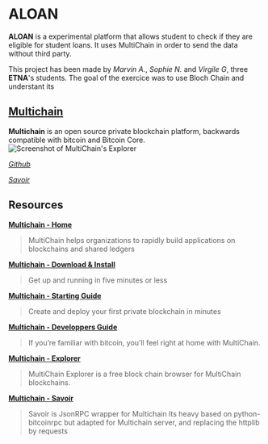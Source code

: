 ALOAN
====

**ALOAN** is a experimental platform that allows student to check if they are eligible for student loans.
It uses MultiChain in order to send the data without third party.

This project has been made by *Marvin A.*, *Sophie N.* and *Virgile G*, three **ETNA**'s students. The goal of the exercice was to use Bloch Chain and understant its

**[Multichain](http://www.multichain.com/)**
----

**Multichain** is an open source private blockchain platform, backwards compatible with bitcoin and Bitcoin Core.
![Screenshot of **MultiChain's Explorer**](https://labs.kunstmaan.be/uploads/cache/image_big_png/uploads/media/56d5967860ccb/screenshot-2016-03-01-141701.png?production-14bed6c)

*[Github](https://github.com/MultiChain)*

*[Savoir](https://github.com/DXMarkets/Savoir)*


**Resources**
----

**[Multichain - Home](http://www.multichain.com/)**
> MultiChain helps organizations to rapidly build applications on blockchains and shared ledgers

**[Multichain - Download & Install](http://www.multichain.com/download-install/)**
> Get up and running in five minutes or less

**[Multichain - Starting Guide](http://www.multichain.com/getting-started/)**
> Create and deploy your first private blockchain in minutes

**[Multichain - Developpers Guide](http://www.multichain.com/developers/)**
> If you’re familiar with bitcoin, you’ll feel right at home with MultiChain.

**[Multichain - Explorer](https://github.com/MultiChain/multichain-explorer)**
> MultiChain Explorer is a free block chain browser for MultiChain blockchains.

**[Multichain - Savoir](https://github.com/DXMarkets/Savoir)**
> Savoir is JsonRPC wrapper for Multichain Its heavy based on python-bitcoinrpc but adapted for Multichain server,
> and replacing the httplib by requests
